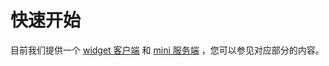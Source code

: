 # 快速开始

目前我们提供一个 [widget 客户端] 和 [mini 服务端] ，您可以参见对应部分的内容。

[widget 客户端]: /components/client/widget/
[mini 服务端]: /components/server/mini/
